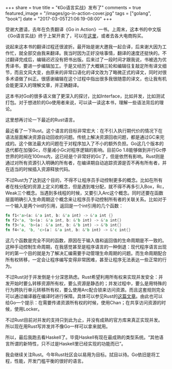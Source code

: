 +++
share = true
title = "《Go语言实战》发布了"
comments = true
featured_image = "/images/go-in-action-cover.jpg"
tags = ["golang", "book"]
date = "2017-03-05T21:06:19-08:00"
+++

受谢大邀请，去年在负责翻译《Go in Action》一书。上周末，这本书的中文版《Go语言实战》终于上架开卖了，可以在[这里](http://www.epubit.com.cn/book/details/4291)，或者去各大电商购买。

<!--more-->

说起来这本书的翻译过程还很波折。最开始是谢大邀我一起合译，后来谢大因为工作忙，就全部交由我来翻译。我当时因为正好没啥事情，翻译的速度还挺快的。不过翻译完成后，编辑迟迟没有把书出版。后来过了一段时间才跟我说，书被选为优秀译书，要进一步编辑加工。于是又经历了大概辆三轮和编辑往复敲定所有译文细节，而且文风大变，由原来的非常口语化的译文改为了略微正式的译文，同时对很多术语做了纠正。很感谢编辑在这个过程中指出很多我很随意的译文，也让我有机会能更深入的理解文章，并正确翻译。

这本书对Go的很多语义做了更深入的探讨，比如Interface，比如并发，比如测试打包。对于想进阶的Go使用者来说，可以读一读这本书，理解一些语法背后的理论。

这里想再讨论一下最近的Rust语言。

最近看了一下Rust。这个语言的目标非常宏大：在不引入执行期代价的情况下在语法层面解决资源自动回收的问题。传统上解决资源回收问题，都是通过GC来完成的。这个做法最大的问题在于对程序加入了不小的额外负担。Go这几个版本的迭代都在加强Gc，尽量减小Gc对程序逻辑的影响。目前Go 1.8能够做到并行Gc停世界的时间在100ms内，这已经是个非常好的Gc了，但是依然有影响。Rust则是通过对所有资源引入明确的所有者，在编译期自动追踪资源是否不再有所有者，并在适当的时候插入资源释放代码。

不过Rust为了达到这个目的，不得不让程序员手动控制更多的概念。比如在所有者在栈分配的资源上定义的概念，但是遇到堆分配，就不得不再多引入Box，Rc，Weak三个概念。当遇到多线程的时候，又要引入Arc这个概念。同时还要在函数层面明确引入生命周期这个概念来让程序员手动控制所有者的关联关系。比如对于一个输入是两个int的引用，返回是一个int引用的几个函数：

```rust
fn f1<'a>(a: &'a int, b: &'a int) -> &'a int {}
fn f2<'a, 'b>(a： &'a int, b: &'b int) -> &'a int{}
fn f3<'a, 'b>(a： &'a int, b: &'b int) -> &'b int{}
fn f4<'a, 'b, 'c>(a： &'a int, b: &'b int) -> &'c int{}
```

这几个函数是完全不同的函数，原因在于输入值和返回值的生命周期是不一致的。这种手动控制生命周期，在我感觉甚至是程序语言的一种倒退：现代程序语言出现时的第一个目的就是为了解决汇编需要手动管理生命周期的问题。而生命周期配合所有权转移，一定会让程序编写变得非常困难，甚至让程序无法表达一些正常的行为。

不过Rust对于并发倒是十分深思熟虑。Rust希望利用所有权来实现并发安全：并发开始时要么转移资源所有权，要么资源是静态的；并发过程中，要么是用特殊的行为跨执行单元转移所有权，要么使用Arc配合锁来访问资源。而且这套规则完全可以通过编译器在编译时进行保障。具体可以参见Rust的[这篇文章](https://blog.rust-lang.org/2015/04/10/Fearless-Concurrency.html)。由此也可以给Go一个提示：在需要传递资源所有权的时候，使用Chan；在共享访问资源的时候，使用Locker。

不过Rust目前对并发的支持只到此为止，并没有成熟的官方库来真正实现并发。所以现在用Rust写并发并不像Go一样可以拿来就用。

所以，最后我跑去看Haskell了。毕竟Haskell有现在最成熟的类型系统。“其他语言所谓的新特性，只不过是Haskell里已经实现的功能而已”。

我会继续关注Rust。今年Rust社区会以易用为目标。拭目以待。Go依旧是将工程，性能，开发门槛平衡的很好的语言。
